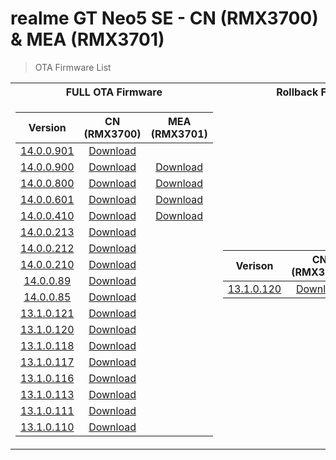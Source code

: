 # realme GT Neo5 SE - CN (RMX3700) & MEA (RMX3701) 
> OTA Firmware List

<table>
<tr><th>FULL OTA Firmware</th><th>Rollback Firmware</th></tr>
<tr><td>

Version | CN (RMX3700) | MEA (RMX3701) 
:---: | :---: | :---:
[14.0.0.901](https://t.me/gt3neo5hub/9070/175960) | [Download](https://gauss-otacostmanual-cn.allawnfs.com/remove-baa096c2638594f62c741e02cbeb86ce/component-ota/24/09/02/db21f47e97c2423c84dde0a17ce56638.zip) |
[14.0.0.900](https://t.me/gt3neo5hub/9070/173551) | [Download](https://gauss-otacostmanual-cn.allawnfs.com/remove-0495932975448ff5b0d01cace2f2361b/component-ota/24/08/17/ee2079591a2c4b8bb22e829f66582ef6.zip) | [Download](https://gauss-otacostmanual-eu.allawnofs.com/remove-6097086c7e12bdaf80be69f395950be3/component-ota/24/08/22/59e9e7c1d45948f3bc7ae6e92329add1.zip)
[14.0.0.800](https://t.me/gt3neo5hub/9070/148654) | [Download](https://gauss-otacostmanual-cn.allawnfs.com/remove-0edb1d299b41b70c8ece0347ff496a28/component-ota/24/06/21/4c683cf38f704f7991fa858b920f70df.zip) | [Download](https://gauss-otacostmanual-eu.allawnofs.com/remove-ffb691331bdba33613a7d6e3f3470f3c/component-ota/24/06/21/6fb6b0d35933469c91d3534b41ee0884.zip)
[14.0.0.601](https://t.me/gt3neo5hub/9070/133153) | [Download](https://gauss-otacostmanual-cn.allawnfs.com/remove-f84cb56d6df489228f8d132fee1bed6f/component-ota/24/04/17/7d1d8cc5ec3f44028cfd1b341d0b3928.zip) | [Download](https://gauss-otacostmanual-eu.allawnofs.com/remove-16f118b38379862cde50a874fd283a27/component-ota/24/04/17/69ef870b4f9d43b08400fd6f9ab78b9f.zip)
[14.0.0.410](https://gauss-compotacostauto-cn.allawnfs.com/remove-f3b88f3ca76d8869326341d282f7d83b/component-ota/24/03/20/2abf325e4b1b4b4d91696626ce13b67a.html) | [Download](https://gauss-otacostmanual-cn.allawnfs.com/remove-f3b88f3ca76d8869326341d282f7d83b/component-ota/24/03/12/ba9cbfdec1c547a1a3e8f142f256b21f.zip) | [Download](https://gauss-otacostmanual-eu.allawnofs.com/remove-623451ac93c1cd3c61344d9bae5b92ba/component-ota/24/03/21/7d26f36b87cc44bb9cf7ba99770f54b8.zip)
[14.0.0.213]([https://t.me/gt3neo5hub/9070/91719](https://gauss-compotacostauto-cn.allawnfs.com/remove-9fa3675673fe8f4e788a85bbd5ba416a/component-ota/24/02/27/331e9d5d6f8d404bba27ffe32f235533.html)) | [Download](https://gauss-otacostmanual-cn.allawnfs.com/remove-9fa3675673fe8f4e788a85bbd5ba416a/component-ota/24/02/21/41e4e27517f946a0b4c32833df116593.zip) | 
[14.0.0.212](https://gauss-compotacostauto-cn.allawnfs.com/remove-0023ef2c08a019f4f30a4539504f1e50/component-ota/24/02/01/19217793e48e4b90bc8577fcab465c12.html) | [Download](https://gauss-otacostmanual-cn.allawnfs.com/remove-0023ef2c08a019f4f30a4539504f1e50/component-ota/24/01/31/76d1c96fe43345a3b8b6b93228aa815d.zip) | 
[14.0.0.210](https://gauss-compotacostauto-cn.allawnfs.com/remove-0023ef2c08a019f4f30a4539504f1e50/component-ota/24/02/01/19217793e48e4b90bc8577fcab465c12.html) | [Download](https://gauss-otacostmanual-cn.allawnfs.com/remove-63392d22b32828d5538080dc13623169/component-ota/24/01/19/61889394cf0b437b89e7c3ac2c763682.zip) | 
[14.0.0.89](https://gauss-compotacostauto-cn.allawnfs.com/remove-f381884dcde66ee652eb8ad447ebc7ba/component-ota/24/01/17/0a5b4119c30e44a3ae716ad53ffc66e8.html) | [Download](https://gauss-otacostauto-cn.allawnfs.com/remove-f381884dcde66ee652eb8ad447ebc7ba/component-ota/24/01/09/80ec5cbe26574f9a94b4071de4face51.zip) |
[14.0.0.85](https://gauss-compotacostauto-cn.allawnfs.com/remove-ddf02e36a0ae44887451ba64389b0684/component-ota/23/12/20/8f7222766a614b35a677c55d9b8cd35b.html) | [Download](https://gauss-otacostauto-cn.allawnfs.com/remove-ddf02e36a0ae44887451ba64389b0684/component-ota/23/12/18/9ef090d3d4c245a3a3f38de43f465693.zip) |
[13.1.0.121](https://gauss-compotacostauto-cn.allawnfs.com/remove-d05856dedc643b30fc036d5d3d9a74ca/component-ota/23/11/16/883686d9bada421aae9df65cde033469.html) | [Download](https://gauss-otacostmanual-cn.allawnfs.com/remove-d05856dedc643b30fc036d5d3d9a74ca/component-ota/23/11/08/c3ebc4176f8a4223a3a7bb682e57dfd0.zip) | 
[13.1.0.120](https://gauss-compotacostauto-cn.allawnfs.com/remove-ad63bd1fe1ac9b2ababd9f1e0462a700/component-ota/23/10/07/4b2d549fe18d404f94a3ab28b12e8367.html) | [Download](https://gauss-otacostmanual-cn.allawnfs.com/remove-ad63bd1fe1ac9b2ababd9f1e0462a700/component-ota/23/09/22/2288ceaaafe245589f973aef818c4b25.zip) | 
[13.1.0.118](https://gauss-compotacostauto-cn.allawnfs.com/remove-db6869d292871debeea4525ad39251aa/component-ota/23/08/21/59f938adb38449c1b1d6310616907c2e.html) | [Download](https://gauss-otacostmanual-cn.allawnfs.com/remove-db6869d292871debeea4525ad39251aa/component-ota/23/08/14/ea855a88824949ada71ad7e4a554ef6e.zip) | 
[13.1.0.117](https://gauss-compotacostauto-cn.allawnfs.com/remove-714215da1992ded27188ba480bcf22ed/component-ota/23/08/12/6212ec8ff5864f89b7962d1cb4d288f5.html) | [Download](https://gauss-otacostmanual-cn.allawnfs.com/remove-714215da1992ded27188ba480bcf22ed/component-ota/23/08/03/e623b5ee68b040c8abd2c6d79f95aea3.zip) | 
[13.1.0.116](https://gauss-compotacostauto-cn.allawnfs.com/remove-958cbd359959aad113ad4b082be37c67/component-ota/23/08/02/c4d0f55db4674cb7b78807a598246a79.html) | [Download](https://gauss-otacostmanual-cn.allawnfs.com/remove-958cbd359959aad113ad4b082be37c67/component-ota/23/07/31/68e8f56474bf4eb8b80767eba6117f9a.zip) | 
[13.1.0.113]() | [Download](https://gauss-otacostmanual-cn.allawnfs.com/remove-ab40426f4606d88dc8b85c2b87a17c6d/component-ota/23/06/07/6159fecbe9f74f6caa1ee4cb01490b90.zip) | 
[13.1.0.111]() | [Download](https://gauss-otacostmanual-cn.allawnfs.com/remove-a35772ba25beec0cf263958301c83936/component-ota/23/05/16/d224308dca7c404ca61b4b2f075d6b66.zip) |
[13.1.0.110]() | [Download](https://gauss-otacostmanual-cn.allawnfs.com/remove-9733809f44b2a6327276cbb7b02b6c77/component-ota/23/04/26/d8b666d6e7184a4bafc6961e252c5ad0.zip) | 


</td><td>

Verison | CN (RMX3700) | MEA (RMX3701)
:---: | :---: | :---:
[13.1.0.120](https://www.realmebbs.com/post-details/1719161480811098112) | [Download](https://rbp01.realme.net/GT_Neo5_SE/RMX3700_11_A_OTA_0240_all_8oFIxq_10010111.zip) |   

</td></tr> </table>
